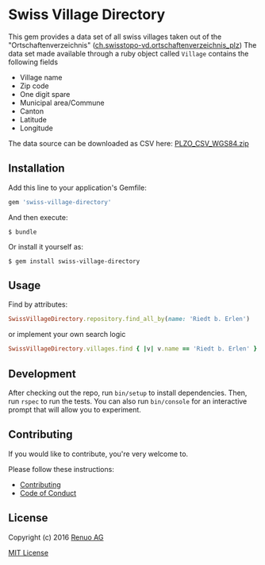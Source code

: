 # Swiss Village Directory

This gem provides a data set of all swiss villages taken out of the
"Ortschaftenverzeichnis" ([ch.swisstopo-vd.ortschaftenverzeichnis_plz][4])
The data set made available through a ruby object called `Village` contains the following fields

* Village name
* Zip code
* One digit spare
* Municipal area/Commune
* Canton
* Latitude
* Longitude

The data source can be downloaded as CSV here: [PLZO_CSV_WGS84.zip][5]

## Installation

Add this line to your application's Gemfile:

```ruby
gem 'swiss-village-directory'
```

And then execute:

    $ bundle

Or install it yourself as:

    $ gem install swiss-village-directory

## Usage

Find by attributes:

```ruby
SwissVillageDirectory.repository.find_all_by(name: 'Riedt b. Erlen')
```

or implement your own search logic

```ruby
SwissVillageDirectory.villages.find { |v| v.name == 'Riedt b. Erlen' }
```

## Development

After checking out the repo, run `bin/setup` to install dependencies. Then, run `rspec` to run the tests.
You can also run `bin/console` for an interactive prompt that will allow you to experiment.

## Contributing

If you would like to contribute, you're very welcome to.

Please follow these instructions:

* [Contributing][1]
* [Code of Conduct][2]

## License

Copyright (c) 2016 [Renuo AG]

[MIT License][3]

[1]: CONTRIBUTING.md
[2]: CODE_OF_CONDUCT.md
[3]: LICENSE

[4]: https://data.geo.admin.ch/ch.swisstopo-vd.ortschaftenverzeichnis_plz/
[5]: https://data.geo.admin.ch/ch.swisstopo-vd.ortschaftenverzeichnis_plz/PLZO_CSV_WGS84.zip

[Renuo AG]: https://www.renuo.ch

